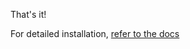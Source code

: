 That's it!

For detailed installation, [refer to the docs](https://github.com/rancher/k3s/blob/master/README.md)